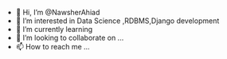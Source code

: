 - 👋 Hi, I’m @NawsherAhiad
- 👀 I’m interested in Data Science ,RDBMS,Django development
- 🌱 I’m currently learning 
- 💞️ I’m looking to collaborate on ...
- 📫 How to reach me ...

<!---
NawsherAhiad/NawsherAhiad is a ✨ special ✨ repository because its `README.md` (this file) appears on your GitHub profile.
You can click the Preview link to take a look at your changes.
--->
